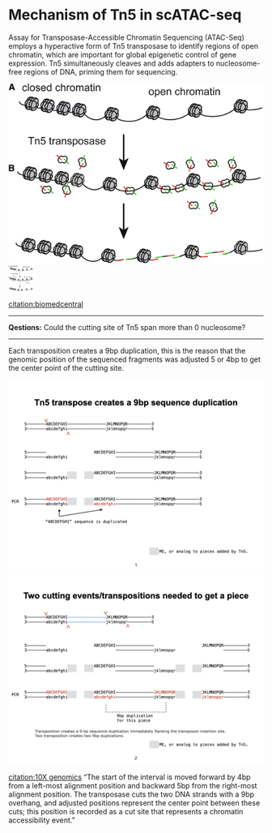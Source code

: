 # Mechanism of Tn5 in scATAC-seq
Assay for Transposase-Accessible Chromatin Sequencing (ATAC-Seq) employs a hyperactive form of Tn5 transposase to identify regions of open chromatin, which are important for global epigenetic control of gene expression. Tn5 simultaneously cleaves and adds adapters to nucleosome-free regions of DNA, priming them for sequencing.


![example](Tn5.vs.chromatin.png)
<img src="Tn5.vs.chromatin.png" width="50" height="50">
 
[citation:biomedcentral](https://hereditasjournal.biomedcentral.com/articles/10.1186/s41065-019-0105-9)

***
**Qestions:**
Could the cutting site of Tn5 span more than 0 nucleosome?
***
 
 
Each transposition creates a 9bp duplication, this is the reason that the genomic position of the sequenced fragments was adjusted 5 or 4bp to get the center point of the cutting site.

![Tn5 cutting once](Tn5.cut1.jpeg)
![Tn5 cutting twice](Tn5.cut2.jpeg)


[citation:10X genomics](https://support.10xgenomics.com/single-cell-atac/software/pipelines/latest/output/fragments)
“The start of the interval is moved forward by 4bp from a left-most alignment position and backward 5bp from the right-most alignment position. The transposase cuts the two DNA strands with a 9bp overhang, and adjusted positions represent the center point between these cuts; this position is recorded as a cut site that represents a chromatin accessibility event.”
